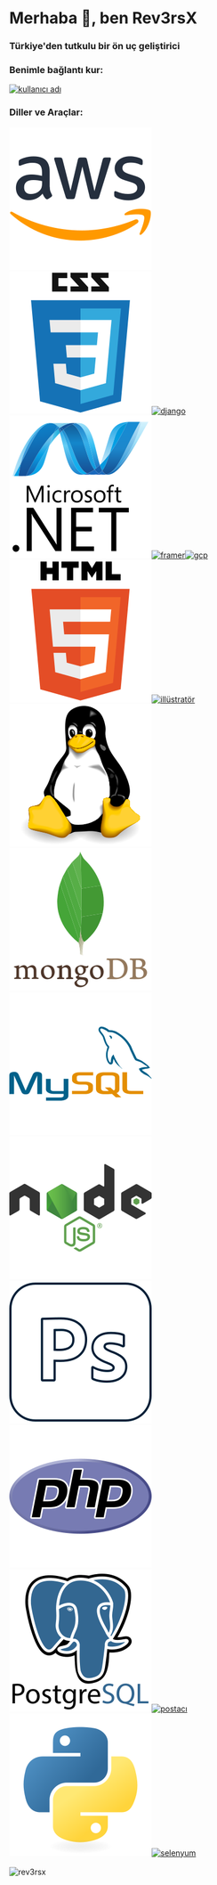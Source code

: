 <div class="w-full text-sm text-gray-900 shadow-xl mt-2 p-4 bg-gray-100 border-2 border-solid border-gray-800" id="markdown-box" style="transform: translate(0px, 0px);"><div id="markdown-preview"><h1 class="text-center text-xl font-bold"><font style="vertical-align: inherit;"><font style="vertical-align: inherit;">Merhaba 👋, ben Rev3rsX</font></font></h1><h3 class="text-center font-medium"><font style="vertical-align: inherit;"><font style="vertical-align: inherit;">Türkiye'den tutkulu bir ön uç geliştirici</font></font></h3><div class="flex justify-start items-end flex-wrap"><h3 class="w-full text-lg sm:text-xl"><font style="vertical-align: inherit;"><font style="vertical-align: inherit;">Benimle bağlantı kur:</font></font></h3><a class="no-underline text-blue-700 m-2" href="https://www.leetcode.com/rev3rsx" target="blank"><img class="w-6 h-6" src="https://raw.githubusercontent.com/rahuldkjain/github-profile-readme-generator/master/src/images/icons/Social/leet-code.svg" alt="kullanıcı adı"></a></div><div class="flex flex-wrap justify-start items-center"><h3 class="w-full text-lg sm:text-xl"><font style="vertical-align: inherit;"><font style="vertical-align: inherit;">Diller ve Araçlar:</font></font></h3><a href="https://aws.amazon.com" target="_blank" rel="noreferrer"><img class="mb-4 mr-4 h-6 w-6 sm:h-10 sm:w-10" src="https://raw.githubusercontent.com/devicons/devicon/master/icons/amazonwebservices/amazonwebservices-original-wordmark.svg" alt="aws"></a><a href="https://www.w3schools.com/css/" target="_blank" rel="noreferrer"><img class="mb-4 mr-4 h-6 w-6 sm:h-10 sm:w-10" src="https://raw.githubusercontent.com/devicons/devicon/master/icons/css3/css3-original-wordmark.svg" alt="css3"></a><a href="https://www.djangoproject.com/" target="_blank" rel="noreferrer"><img class="mb-4 mr-4 h-6 w-6 sm:h-10 sm:w-10" src="https://cdn.worldvectorlogo.com/logos/django.svg" alt="django"></a><a href="https://dotnet.microsoft.com/" target="_blank" rel="noreferrer"><img class="mb-4 mr-4 h-6 w-6 sm:h-10 sm:w-10" src="https://raw.githubusercontent.com/devicons/devicon/master/icons/dot-net/dot-net-original-wordmark.svg" alt="dotnet"></a><a href="https://www.framer.com/" target="_blank" rel="noreferrer"><img class="mb-4 mr-4 h-6 w-6 sm:h-10 sm:w-10" src="https://www.vectorlogo.zone/logos/framer/framer-icon.svg" alt="framer"></a><a href="https://cloud.google.com" target="_blank" rel="noreferrer"><img class="mb-4 mr-4 h-6 w-6 sm:h-10 sm:w-10" src="https://www.vectorlogo.zone/logos/google_cloud/google_cloud-icon.svg" alt="gcp"></a><a href="https://www.w3.org/html/" target="_blank" rel="noreferrer"><img class="mb-4 mr-4 h-6 w-6 sm:h-10 sm:w-10" src="https://raw.githubusercontent.com/devicons/devicon/master/icons/html5/html5-original-wordmark.svg" alt="html5"></a><a href="https://www.adobe.com/in/products/illustrator.html" target="_blank" rel="noreferrer"><img class="mb-4 mr-4 h-6 w-6 sm:h-10 sm:w-10" src="https://www.vectorlogo.zone/logos/adobe_illustrator/adobe_illustrator-icon.svg" alt="illüstratör"></a><a href="https://www.linux.org/" target="_blank" rel="noreferrer"><img class="mb-4 mr-4 h-6 w-6 sm:h-10 sm:w-10" src="https://raw.githubusercontent.com/devicons/devicon/master/icons/linux/linux-original.svg" alt="linux"></a><a href="https://www.mongodb.com/" target="_blank" rel="noreferrer"><img class="mb-4 mr-4 h-6 w-6 sm:h-10 sm:w-10" src="https://raw.githubusercontent.com/devicons/devicon/master/icons/mongodb/mongodb-original-wordmark.svg" alt="mongodb"></a><a href="https://www.mysql.com/" target="_blank" rel="noreferrer"><img class="mb-4 mr-4 h-6 w-6 sm:h-10 sm:w-10" src="https://raw.githubusercontent.com/devicons/devicon/master/icons/mysql/mysql-original-wordmark.svg" alt="mysql"></a><a href="https://nodejs.org" target="_blank" rel="noreferrer"><img class="mb-4 mr-4 h-6 w-6 sm:h-10 sm:w-10" src="https://raw.githubusercontent.com/devicons/devicon/master/icons/nodejs/nodejs-original-wordmark.svg" alt="nodejs"></a><a href="https://www.photoshop.com/en" target="_blank" rel="noreferrer"><img class="mb-4 mr-4 h-6 w-6 sm:h-10 sm:w-10" src="https://raw.githubusercontent.com/devicons/devicon/master/icons/photoshop/photoshop-line.svg" alt="photoshop"></a><a href="https://www.php.net" target="_blank" rel="noreferrer"><img class="mb-4 mr-4 h-6 w-6 sm:h-10 sm:w-10" src="https://raw.githubusercontent.com/devicons/devicon/master/icons/php/php-original.svg" alt="php"></a><a href="https://www.postgresql.org" target="_blank" rel="noreferrer"><img class="mb-4 mr-4 h-6 w-6 sm:h-10 sm:w-10" src="https://raw.githubusercontent.com/devicons/devicon/master/icons/postgresql/postgresql-original-wordmark.svg" alt="postgresql"></a><a href="https://postman.com" target="_blank" rel="noreferrer"><img class="mb-4 mr-4 h-6 w-6 sm:h-10 sm:w-10" src="https://www.vectorlogo.zone/logos/getpostman/getpostman-icon.svg" alt="postacı"></a><a href="https://www.python.org" target="_blank" rel="noreferrer"><img class="mb-4 mr-4 h-6 w-6 sm:h-10 sm:w-10" src="https://raw.githubusercontent.com/devicons/devicon/master/icons/python/python-original.svg" alt="piton"></a><a href="https://www.selenium.dev" target="_blank" rel="noreferrer"><img class="mb-4 mr-4 h-6 w-6 sm:h-10 sm:w-10" src="https://raw.githubusercontent.com/detain/svg-logos/780f25886640cef088af994181646db2f6b1a3f8/svg/selenium-logo.svg" alt="selenyum"></a></div><div class="block sm:flex sm:justify-center sm:items-start"><div class="text-center mx-4 mb-4"> &nbsp;</div><div class="text-center mx-4 mb-4"><img src="https://github-readme-stats.vercel.app/api?username=rev3rsx&amp;show_icons=true&amp;locale=en" alt="rev3rsx"></div></div></div></div>
